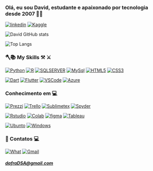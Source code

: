 ### Olá, eu sou David, estudante e apaixonado por tecnologia desde 2007 👨‍💻

[![linkedin](https://img.shields.io/badge/LinkedIn-0077B5?style=for-the-badge&logo=linkedin&logoColor=white)](https://www.linkedin.com/in/davidfranciscob/)
[![Kaggle](https://img.shields.io/badge/Kaggle-20BEFF?style=for-the-badge&logo=Kaggle&logoColor=white)](https://kaggle.com)

![David GitHub stats](https://github-readme-stats.vercel.app/api?username=DavidFranciscoDSA&show_icons=true&theme=tokyonight)

![Top Langs](https://github-readme-stats.vercel.app/api/top-langs/?username=DavidFranciscoDSA&hide_progress=true)

###                      🪓📚 My Skills ⚒️ ⚔️

[![Python](https://img.shields.io/badge/Python-3776AB?style=for-the-badge&logo=python&logoColor=white)]()
[![R](https://img.shields.io/badge/R-276DC3?style=for-the-badge&logo=r&logoColor=white)]()
[![SQLSERVER](https://img.shields.io/badge/Microsoft_SQL_Server-CC2927?style=for-the-badge&logo=microsoft-sql-server&logoColor=white)]()
[![MySql](https://img.shields.io/badge/MySQL-00000F?style=for-the-badge&logo=mysql&logoColor=white)]()
[![HTML5](https://img.shields.io/badge/HTML5-E34F26?style=for-the-badge&logo=html5&logoColor=white)]()
[![CSS3](https://img.shields.io/badge/CSS3-1572B6?style=for-the-badge&logo=css3&logoColor=white)]()

[![Dart](https://img.shields.io/badge/Dart-0175C2?style=for-the-badge&logo=dart&logoColor=white)]()
[![Flutter](https://img.shields.io/badge/Flutter-02569B?style=for-the-badge&logo=flutter&logoColor=white)]()
[![VSCode](https://img.shields.io/badge/Visual_Studio_Code-0078D4?style=for-the-badge&logo=visual%20studio%20code&logoColor=white)]()
[![Azure](https://img.shields.io/badge/microsoft%20azure-0089D6?style=for-the-badge&logo=microsoft-azure&logoColor=white)](https://www.credly.com/badges/50d9c28e-b4bc-4fee-bec9-b7ce64918dfa/linked_in)

### Conhecimento em 💻

[![Prezzi](https://img.shields.io/badge/Prezi-3181FF?style=for-the-badge&logo=prezi&logoColor=white)]()
[![Trello](https://img.shields.io/badge/Trello-0052CC?style=for-the-badge&logo=trello&logoColor=white)]()
[![Sublimetex](https://img.shields.io/badge/sublime_text-%23575757.svg?&style=for-the-badge&logo=sublime-text&logoColor=important)]()
[![Spyder](https://img.shields.io/badge/Spyder%20Ide-FF0000?style=for-the-badge&logo=spyder%20ide&logoColor=white)]()

[![Rstudio](https://img.shields.io/badge/RStudio-75AADB?style=for-the-badge&logo=RStudio&logoColor=white)]()
[![Colab](https://img.shields.io/badge/Colab-F9AB00?style=for-the-badge&logo=googlecolab&color=525252)]()
[![figma](https://img.shields.io/badge/Figma-F24E1E?style=for-the-badge&logo=figma&logoColor=white)]()
[![Tableau](https://img.shields.io/badge/Tableau-E97627?style=for-the-badge&logo=Tableau&logoColor=white)]()

[![Ubunto](https://img.shields.io/badge/Ubuntu-E95420?style=for-the-badge&logo=ubuntu&logoColor=white)]()
[![Windows](https://img.shields.io/badge/Windows-0078D6?style=for-the-badge&logo=windows&logoColor=white)]()

### 📧 Contatos 💻   

[![What](https://img.shields.io/badge/WhatsApp-25D366?style=for-the-badge&logo=whatsapp&logoColor=white)]((17)99187-0778) 
[![Gmail](https://img.shields.io/badge/Gmail-D14836?style=for-the-badge&logo=gmail&logoColor=white)](dafradsa@gmail.com)

##### dafraDSA@gmail.com




